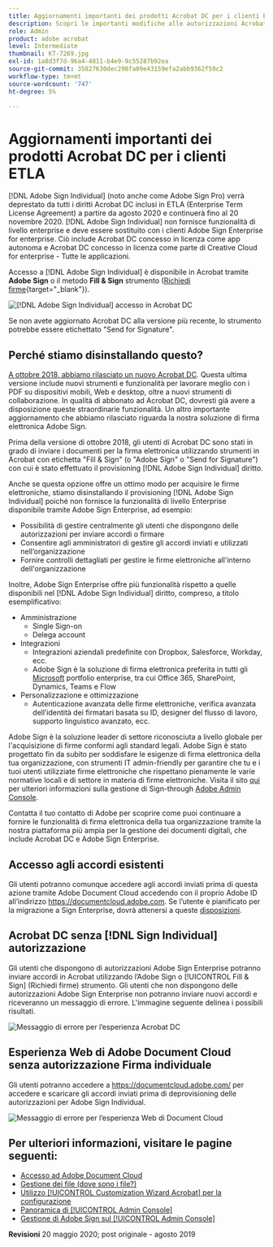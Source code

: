 ```yaml
---
title: Aggiornamenti importanti dei prodotti Acrobat DC per i clienti ETLA
description: Scopri le importanti modifiche alle autorizzazioni Acrobat DC incluse nelle offerte ETLA (Enterprise Term License Agreement) a partire da agosto 2020 fino al 20 novembre 2020
role: Admin
product: adobe acrobat
level: Intermediate
thumbnail: KT-7269.jpg
exl-id: 1a8d3f7d-96a4-4811-b4e9-9c55287b92ea
source-git-commit: 35827630dec298fa09e43159efa2abb9362f59c2
workflow-type: tm+mt
source-wordcount: '747'
ht-degree: 5%

---
```


# Aggiornamenti importanti dei prodotti Acrobat DC per i clienti ETLA

[!DNL Adobe Sign Individual] (noto anche come Adobe Sign Pro) verrà deprestato da tutti i diritti Acrobat DC inclusi in ETLA (Enterprise Term License Agreement) a partire da agosto 2020 e continuerà fino al 20 novembre 2020. [!DNL Adobe Sign Individual] non fornisce funzionalità di livello enterprise e deve essere sostituito con i clienti Adobe Sign Enterprise for enterprise. Ciò include Acrobat DC concesso in licenza come app autonoma e Acrobat DC concesso in licenza come parte di Creative Cloud for enterprise - Tutte le applicazioni.

Accesso a [!DNL Adobe Sign Individual] è disponibile in Acrobat tramite **Adobe Sign** o il metodo **Fill &amp; Sign** strumento ([Richiedi firme](https://www.adobe.com/it/acrobat/online/request-signature.html){target=&quot;_blank&quot;}).

![[!DNL Adobe Sign Individual] accesso in Acrobat DC](../assets/Deploy_SignEntitle1.png)

Se non avete aggiornato Acrobat DC alla versione più recente, lo strumento potrebbe essere etichettato &quot;Send for Signature&quot;.

## Perché stiamo disinstallando questo?

[A ottobre 2018, abbiamo rilasciato un nuovo Acrobat DC](https://news.adobe.com/news/news-details/2018/Adobe-Redefines-What-Is-Possible-With-PDF-With-All-New-Acrobat-DC). Questa ultima versione include nuovi strumenti e funzionalità per lavorare meglio con i PDF su dispositivi mobili, Web e desktop, oltre a nuovi strumenti di collaborazione. In qualità di abbonato ad Acrobat DC, dovresti già avere a disposizione queste straordinarie funzionalità. Un altro importante aggiornamento che abbiamo rilasciato riguarda la nostra soluzione di firma elettronica Adobe Sign.

Prima della versione di ottobre 2018, gli utenti di Acrobat DC sono stati in grado di inviare i documenti per la firma elettronica utilizzando strumenti in Acrobat con etichetta &quot;Fill &amp; Sign&quot; (o &quot;Adobe Sign&quot; o &quot;Send for Signature&quot;) con cui è stato effettuato il provisioning [!DNL Adobe Sign Individual] diritto.

Anche se questa opzione offre un ottimo modo per acquisire le firme elettroniche, stiamo disinstallando il provisioning [!DNL Adobe Sign Individual] poiché non fornisce la funzionalità di livello Enterprise disponibile tramite Adobe Sign Enterprise, ad esempio:

* Possibilità di gestire centralmente gli utenti che dispongono delle autorizzazioni per inviare accordi o firmare
* Consentire agli amministratori di gestire gli accordi inviati e utilizzati nell’organizzazione
* Fornire controlli dettagliati per gestire le firme elettroniche all&#39;interno dell&#39;organizzazione

Inoltre, Adobe Sign Enterprise offre più funzionalità rispetto a quelle disponibili nel [!DNL Adobe Sign Individual] diritto, compreso, a titolo esemplificativo:

* Amministrazione
   * Single Sign-on
   * Delega account
* Integrazioni
   * Integrazioni aziendali predefinite con Dropbox, Salesforce, Workday, ecc.
   * Adobe Sign è la soluzione di firma elettronica preferita in tutti gli [Microsoft](https://acrobat.adobe.com/us/en/business/integrations/microsoft.html) portfolio enterprise, tra cui Office 365, SharePoint, Dynamics, Teams e Flow
* Personalizzazione e ottimizzazione
   * Autenticazione avanzata delle firme elettroniche, verifica avanzata dell’identità dei firmatari basata su ID, designer del flusso di lavoro, supporto linguistico avanzato, ecc.

Adobe Sign è la soluzione leader di settore riconosciuta a livello globale per l&#39;acquisizione di firme conformi agli standard legali. Adobe Sign è stato progettato fin da subito per soddisfare le esigenze di firma elettronica della tua organizzazione, con strumenti IT admin-friendly per garantire che tu e i tuoi utenti utilizziate firme elettroniche che rispettano pienamente le varie normative locali e di settore in materia di firme elettroniche. Visita il sito [qui](https://helpx.adobe.com/it/enterprise/using/adobe-sign-for-enterprise.html) per ulteriori informazioni sulla gestione di Sign-through [Adobe Admin Console](https://helpx.adobe.com/it/enterprise/using/admin-console.html).

Contatta il tuo contatto di Adobe per scoprire come puoi continuare a fornire le funzionalità di firma elettronica della tua organizzazione tramite la nostra piattaforma più ampia per la gestione dei documenti digitali, che include Acrobat DC e Adobe Sign Enterprise.

## Accesso agli accordi esistenti

Gli utenti potranno comunque accedere agli accordi inviati prima di questa azione tramite Adobe Document Cloud accedendo con il proprio Adobe ID all’indirizzo https://documentcloud.adobe.com. Se l’utente è pianificato per la migrazione a Sign Enterprise, dovrà attenersi a queste [disposizioni](https://helpx.adobe.com/it/sign/kb/how-to-download-signed-documents---adobe-sign.html).

## Acrobat DC senza [!DNL Sign Individual] autorizzazione

Gli utenti che dispongono di autorizzazioni Adobe Sign Enterprise potranno inviare accordi in Acrobat utilizzando l’Adobe Sign o [!UICONTROL Fill &amp; Sign] (Richiedi firme) strumento.
Gli utenti che non dispongono delle autorizzazioni Adobe Sign Enterprise non potranno inviare nuovi accordi e riceveranno un messaggio di errore. L&#39;immagine seguente delinea i possibili risultati.

![Messaggio di errore per l’esperienza Acrobat DC](../assets/Deploy_SignEntitle2.png)

## Esperienza Web di Adobe Document Cloud senza autorizzazione Firma individuale

Gli utenti potranno accedere a https://documentcloud.adobe.com/ per accedere e scaricare gli accordi inviati prima di deprovisioning delle autorizzazioni per Adobe Sign Individual.

![Messaggio di errore per l’esperienza Web di Document Cloud](../assets/Deploy_SignEntitle3.png)

## Per ulteriori informazioni, visitare le pagine seguenti:

* [Accesso ad Adobe Document Cloud](https://helpx.adobe.com/document-cloud/help/sign-in.html)
* [Gestione dei file (dove sono i file?)](https://helpx.adobe.com/document-cloud/help/manage-files.html)
* [Utilizzo [!UICONTROL Customization Wizard Acrobat] per la configurazione](https://www.adobe.com/devnet-docs/acrobatetk/tools/Wizard/WizardDC/index.html)
* [Panoramica di [!UICONTROL Admin Console]](https://helpx.adobe.com/enterprise/using/admin-console.html)
* [Gestione di Adobe Sign sul [!UICONTROL Admin Console]](https://helpx.adobe.com/enterprise/using/adobe-sign-for-enterprise.html)

**Revisioni** 20 maggio 2020; post originale - agosto 2019
